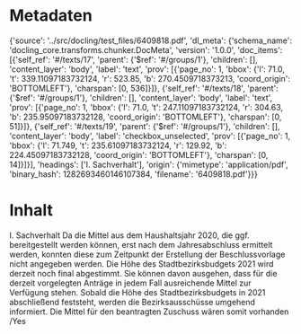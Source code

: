# Metadaten
{'source': '../src/docling/test_files/6409818.pdf', 'dl_meta': {'schema_name': 'docling_core.transforms.chunker.DocMeta', 'version': '1.0.0', 'doc_items': [{'self_ref': '#/texts/17', 'parent': {'$ref': '#/groups/1'}, 'children': [], 'content_layer': 'body', 'label': 'text', 'prov': [{'page_no': 1, 'bbox': {'l': 71.0, 't': 339.11097183732124, 'r': 523.85, 'b': 270.4509718373213, 'coord_origin': 'BOTTOMLEFT'}, 'charspan': [0, 536]}]}, {'self_ref': '#/texts/18', 'parent': {'$ref': '#/groups/1'}, 'children': [], 'content_layer': 'body', 'label': 'text', 'prov': [{'page_no': 1, 'bbox': {'l': 71.0, 't': 247.11097183732124, 'r': 304.63, 'b': 235.95097183732128, 'coord_origin': 'BOTTOMLEFT'}, 'charspan': [0, 51]}]}, {'self_ref': '#/texts/19', 'parent': {'$ref': '#/groups/1'}, 'children': [], 'content_layer': 'body', 'label': 'checkbox_unselected', 'prov': [{'page_no': 1, 'bbox': {'l': 71.749, 't': 235.61097183732124, 'r': 129.92, 'b': 224.45097183732128, 'coord_origin': 'BOTTOMLEFT'}, 'charspan': [0, 14]}]}], 'headings': ['I. Sachverhalt'], 'origin': {'mimetype': 'application/pdf', 'binary_hash': 1282693460146107384, 'filename': '6409818.pdf'}}}

# Inhalt
I. Sachverhalt
Da die Mittel aus dem Haushaltsjahr 2020, die ggf. bereitgestellt werden können, erst nach dem Jahresabschluss ermittelt werden, konnten diese zum Zeitpunkt der Erstellung der Beschlussvorlage nicht angegeben werden. Die Höhe des Stadtbezirksbudgets 2021 wird derzeit noch final abgestimmt. Sie können davon ausgehen, dass für die derzeit vorgelegten Anträge in jedem Fall ausreichende Mittel zur Verfügung stehen. Sobald die Höhe des Stadtbezirksbudgets in 2021 abschließend feststeht, werden die Bezirksausschüsse umgehend informiert.
Die Mittel für den beantragten Zuschuss wären somit
vorhanden /Yes